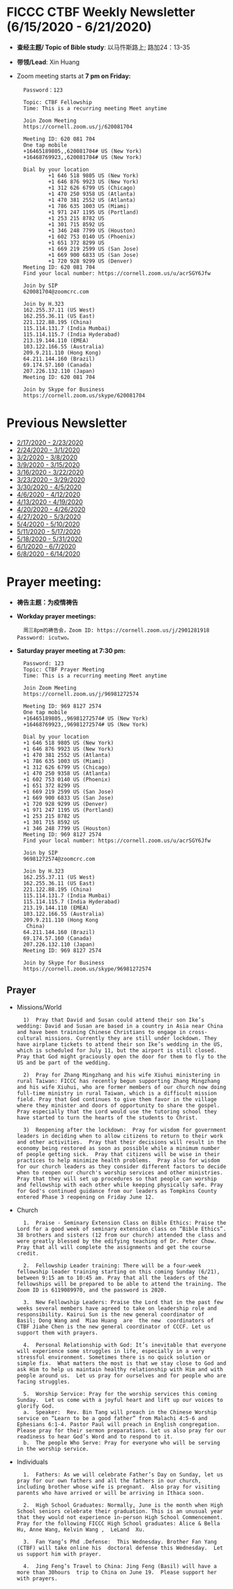 
# FICCC CTBF Weekly Newsletter (6/15/2020 - 6/21/2020)

- **查经主题/ Topic of Bible study**: 以马忤斯路上; 路加24：13-35
- **带领/Lead**: Xin Huang
		
- Zoom meeting starts at **7 pm on Friday:**
		
		Password：123

		Topic: CTBF Fellowship
		Time: This is a recurring meeting Meet anytime
		
		Join Zoom Meeting
		https://cornell.zoom.us/j/620081704
		
		Meeting ID: 620 081 704
		One tap mobile
		+16465189805,,620081704# US (New York)
		+16468769923,,620081704# US (New York)
		
		Dial by your location
		        +1 646 518 9805 US (New York)
		        +1 646 876 9923 US (New York)
		        +1 312 626 6799 US (Chicago)
		        +1 470 250 9358 US (Atlanta)
		        +1 470 381 2552 US (Atlanta)
		        +1 786 635 1003 US (Miami)
		        +1 971 247 1195 US (Portland)
		        +1 253 215 8782 US
		        +1 301 715 8592 US
		        +1 346 248 7799 US (Houston)
		        +1 602 753 0140 US (Phoenix)
		        +1 651 372 8299 US
		        +1 669 219 2599 US (San Jose)
		        +1 669 900 6833 US (San Jose)
		        +1 720 928 9299 US (Denver)
		Meeting ID: 620 081 704
		Find your local number: https://cornell.zoom.us/u/acrSGY6Jfw
		
		Join by SIP
		620081704@zoomcrc.com
		
		Join by H.323
		162.255.37.11 (US West)
		162.255.36.11 (US East)
		221.122.88.195 (China)
		115.114.131.7 (India Mumbai)
		115.114.115.7 (India Hyderabad)
		213.19.144.110 (EMEA)
		103.122.166.55 (Australia)
		209.9.211.110 (Hong Kong)
		64.211.144.160 (Brazil)
		69.174.57.160 (Canada)
		207.226.132.110 (Japan)
		Meeting ID: 620 081 704
		
		Join by Skype for Business
		https://cornell.zoom.us/skype/620081704


# Previous Newsletter
- [2/17/2020 - 2/23/2020](2_25_2020)
- [2/24/2020 - 3/1/2020](2_24_2020)
- [3/2/2020 - 3/8/2020](3_2_2020)
- [3/9/2020 - 3/15/2020](3_9_2020)
- [3/16/2020 - 3/22/2020](3_16_2020)
- [3/23/2020 - 3/29/2020](3_23_2020)
- [3/30/2020 - 4/5/2020](4_5_2020)
- [4/6/2020 - 4/12/2020](4_6_2020)
- [4/13/2020 - 4/19/2020](4_13_2020)
- [4/20/2020 - 4/26/2020](4_20_2020)
- [4/27/2020 - 5/3/2020](4_27_2020)
- [5/4/2020 - 5/10/2020](5_4_2020)
- [5/11/2020 - 5/17/2020](5_11_2020)
- [5/18/2020 - 5/31/2020](5_24_2020_2)
- [6/1/2020 - 6/7/2020](6_1_2020)
- [6/8/2020 - 6/14/2020](6_8_2020)
# Prayer meeting:

- **祷告主题：为疫情祷告**
- **Workday prayer meetings:**
		
	
		
		周三8pm的祷告会，Zoom ID: https://cornell.zoom.us/j/2901281918 Password: icutwo。
		
		
- **Saturday prayer meeting at 7:30 pm:**

		Password: 123
		Topic: CTBF Prayer Meeting
		Time: This is a recurring meeting Meet anytime
		
		Join Zoom Meeting
		https://cornell.zoom.us/j/96981272574
		
		Meeting ID: 969 8127 2574
		One tap mobile
		+16465189805,,96981272574# US (New York)
		+16468769923,,96981272574# US (New York)
		
		Dial by your location
        +1 646 518 9805 US (New York)
        +1 646 876 9923 US (New York)
        +1 470 381 2552 US (Atlanta)
        +1 786 635 1003 US (Miami)
        +1 312 626 6799 US (Chicago)
        +1 470 250 9358 US (Atlanta)
        +1 602 753 0140 US (Phoenix)
        +1 651 372 8299 US
        +1 669 219 2599 US (San Jose)
        +1 669 900 6833 US (San Jose)
        +1 720 928 9299 US (Denver)
        +1 971 247 1195 US (Portland)
        +1 253 215 8782 US
        +1 301 715 8592 US
        +1 346 248 7799 US (Houston)
		Meeting ID: 969 8127 2574
		Find your local number: https://cornell.zoom.us/u/acrSGY6Jfw
		
		Join by SIP
		96981272574@zoomcrc.com
		
		Join by H.323
		162.255.37.11 (US West)
		162.255.36.11 (US East)
		221.122.88.195 (China)
		115.114.131.7 (India Mumbai)
		115.114.115.7 (India Hyderabad)
		213.19.144.110 (EMEA)
		103.122.166.55 (Australia)
		209.9.211.110 (Hong Kong
		 China)
		64.211.144.160 (Brazil)
		69.174.57.160 (Canada)
		207.226.132.110 (Japan)
		Meeting ID: 969 8127 2574
		
		Join by Skype for Business
		https://cornell.zoom.us/skype/96981272574

	
## Prayer

- Missions/World
		
		1)	Pray that David and Susan could attend their son Ike’s wedding: David and Susan are based in a country in Asia near China and have been training Chinese Christians to engage in cross-cultural missions. Currently they are still under lockdown. They have airplane tickets to attend their son Ike’s wedding in the US, which is scheduled for July 11, but the airport is still closed. Pray that God might graciously open the door for them to fly to the US and be part of the wedding.
		
		2)	Pray for Zhang Mingzhang and his wife Xiuhui ministering in rural Taiwan: FICCC has recently begun supporting Zhang Mingzhang and his wife Xiuhui, who are former members of our church now doing full-time ministry in rural Taiwan, which is a difficult mission field. Pray that God continues to give them favor in the village where they minister and doors of opportunity to share the gospel. Pray especially that the Lord would use the tutoring school they have started to turn the hearts of the students to Christ.
		
		3)	Reopening after the lockdown:  Pray for wisdom for government leaders in deciding when to allow citizens to return to their work and other activities.  Pray that their decisions will result in the economy being restored as soon as possible while a minimum number of people getting sick.  Pray that citizens will be wise in their practices to help minimize health problems.  Pray also for wisdom for our church leaders as they consider different factors to decide when to reopen our church's worship services and other ministries.  Pray that they will set up procedures so that people can worship and fellowship with each other while keeping physically safe. Pray for God's continued guidance from our leaders as Tompkins County entered Phase 3 reopening on Friday June 12.
				
												
		


- Church

		1.	Praise - Seminary Extension Class on Bible Ethics: Praise the Lord for a good week of seminary extension class on “Bible Ethics”. 38 brothers and sisters (12 from our church) attended the class and were greatly blessed by the edifying teaching of Dr. Peter Chow. Pray that all will complete the assignments and get the course credit.

		2.	Fellowship Leader training: There will be a four-week fellowship leader training starting on this coming Sunday (6/21), between 9:15 am to 10:45 am. Pray that all the leaders of the fellowships will be prepared to be able to attend the training. The Zoom ID is 6119089970, and the password is 2020.
		
		3.	New Fellowship Leaders: Praise the Lord that in the past few weeks several members have agreed to take on leadership role and responsibility. Kairui Sun is the new general coordinator of  Basil; Dong Wang and  Miao Huang  are  the new  coordinators of CTBF Jiahe Chen is the new general coordinator of CCCF. Let us support them with prayers.
		
		4.	Personal Relationship with God: It’s inevitable that everyone will experience some struggles in life, especially in a very stressful environment. Sometimes there is no quick solution or simple fix.  What matters the most is that we stay close to God and ask Him to help us maintain healthy relationship with Him and with people around us.  Let us pray for ourselves and for people who are facing struggles.
		
		5.	Worship Service: Pray for the worship services this coming Sunday.  Let us come with a joyful heart and lift up our voices to glorify God.
		a.	Speaker:  Rev. Bin Tang will preach in the Chinese Worship service on “Learn to be a good father” from Malachi 4:5-6 and Ephesians 6:1-4. Pastor Paul will preach in English congregation. Please pray for their sermon preparations. Let us also pray for our readiness to hear God’s Word and to respond to it. 
		b.	The people Who Serve: Pray for everyone who will be serving in the worship service.


- Individuals

		1.	Fathers: As we will celebrate Father’s Day on Sunday, let us pray for our own fathers and all the fathers in our church, including brother whose wife is pregnant.  Also pray for visiting parents who have arrived or will be arriving in Ithaca soon.
		
		2.	High School Graduates: Normally, June is the month when High School seniors celebrate their graduation. This is an unusual year that they would not experience in-person High School Commencement. Pray for the following FICCC High School graduates: Alice & Bella Hu, Anne Wang, Kelvin Wang ,  LeLand  Xu. 
		
		3.	Fan Yang’s Phd .Defense:  This Wednesday. Brother Fan Yang (CTBF) will take online his  doctoral defense this Wednesday.  Let us support him with prayer.
		
		4.	Jing Feng’s Travel to China: Jing Feng (Basil) will have a more than 30hours  trip to China on June 19.  Please support her with prayers.
				
		
				

